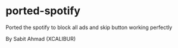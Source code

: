 # ported-spotify

Ported the spotify to block all ads and skip button working perfectly

By Sabit Ahmad (XCALIBUR)
